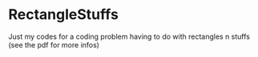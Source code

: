 RectangleStuffs
===============

Just my codes for a coding problem having to do with rectangles n stuffs (see the pdf for more infos)
